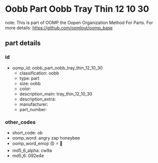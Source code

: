 # Oobb Part Oobb Tray Thin 12 10 30  

note: This is part of OOMP the Oopen Organization Method For Parts. For more details: https://github.com/oomlout/oomp_base

##  part details





### id
* oomp_id: oobb_part_oobb_tray_thin_12_10_30
  * classification: oobb
  * type: part
  * size: oobb
  * color: 
  * description_main: tray_thin_12_10_30
  * description_extra: 
  * manufacturer: 
  * part_number: 

### other_codes
* short_code: ob
* oomp_word: angry zap honeybee
* oomp_word_emoji :angry: :zap: :honeybee:
* md5_6_alpha: cw9a
* md5_6: 092e4e